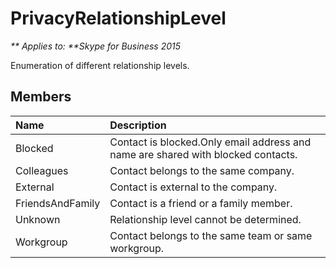 
# PrivacyRelationshipLevel


_** Applies to: **Skype for Business 2015_

Enumeration of different relationship levels.
            
## Members



|**Name**|**Description**|
|:-----|:-----|
|Blocked|Contact is blocked.Only email address and name are shared with blocked contacts.|
|Colleagues|Contact belongs to the same company.|
|External|Contact is external to the company.|
|FriendsAndFamily|Contact is a friend or a family member.|
|Unknown|Relationship level cannot be determined.|
|Workgroup|Contact belongs to the same team or same workgroup.|
